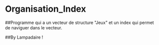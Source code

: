 # Organisation_Index

##Programme qui a un vecteur de structure "Jeux" et un index qui permet de naviguer dans le vecteur.

##By Lampadaire !
